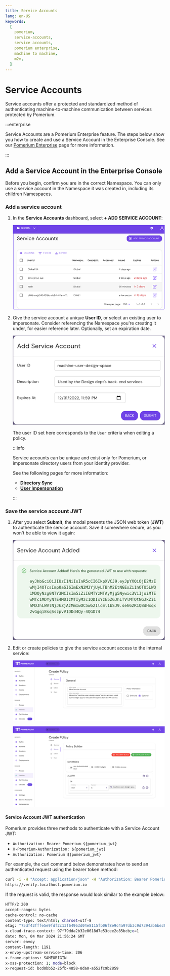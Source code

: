 ```yaml
---
title: Service Accounts
lang: en-US
keywords:
  [
    pomerium,
    service-accounts,
    service accounts,
    pomerium enterprise,
    machine to machine,
    m2m,
  ]
---
```


# Service Accounts

Service accounts offer a protected and standardized method of authenticating machine-to-machine communication between services protected by Pomerium.

:::enterprise

Service Accounts are a Pomerium Enterprise feature. The steps below show you how to create and use a Service Account in the Enterprise Console. See our [Pomerium Enterprise](/docs/deploy/enterprise) page for more information. 

:::

## Add a Service Account in the Enterprise Console

Before you begin, confirm you are in the correct Namespace. You can only use a service account in the Namespace it was created in, including its children Namespaces.

### Add a service account

1. In the **Service Accounts** dashboard, select **+ ADD SERVICE ACCOUNT**:

   ![Adding a Service Account in the Global namespace in the Enterprise Console](./img/service-accounts/add-service-account.png)

1. Give the service account a unique **User ID**, or select an existing user to impersonate. Consider referencing the Namespace you're creating it under, for easier reference later. Optionally, set an expiration date.

   ![Adding a unique service account](./img/service-accounts/create-service-account.png)

   The user ID set here corresponds to the `User` criteria when editing a policy.

   :::info

   Service accounts can be unique and exist only for Pomerium, or impersonate directory users from your identity provider. 

   See the following pages for more information:

   - [**Directory Sync**](/docs/capabilities/directory-sync)
   - [**User Impersonation**](/docs/capabilities/impersonation) 

   :::

### Save the service account JWT 

1. After you select **Submit**, the modal presents the JSON web token (**JWT**) to authenticate the service account. Save it somewhere secure, as you won't be able to view it again:

   ![Service Account Added](./img/service-accounts/service-account-jwt.png)

1. Edit or create policies to give the service account access to the internal service:

   ![An example policy for a service account](./img/service-accounts/create-policy-1.png)

   ![An example policy for a service account in the policy builder](./img/service-accounts/create-policy-2.png)

#### Service Account JWT authentication

Pomerium provides three methods to authenticate with a Service Account JWT:

- `Authorization: Bearer Pomerium-${pomerium_jwt}`
- `X-Pomerium-Authorization: ${pomerium_jwt}`
- `Authorization: Pomerium ${pomerium_jwt}`

For example, the curl command below demonstrates how to send an authenticated request using the bearer token method:

```bash
curl -i -H "Accept: application/json" -H "Authorization: Bearer Pomerium-${pomerium_jwt}"
https://verify.localhost.pomerium.io
```

If the request is valid, the response would look similar to the example below:

```bash
HTTP/2 200
accept-ranges: bytes
cache-control: no-cache
content-type: text/html; charset=utf-8
etag: "75df42fffe5e9fdf2c13f64963d04e8115fb06f8e9c4a97db3c9d7394ab6be38"
x-cloud-trace-context: 97f79dda2b32e0618d7e53cee2c85bcb;o=1
date: Mon, 04 Mar 2024 21:56:24 GMT
server: envoy
content-length: 1191
x-envoy-upstream-service-time: 206
x-frame-options: SAMEORIGIN
x-xss-protection: 1; mode=block
x-request-id: bcd0bb52-25fb-4858-8da0-a552fc9b2859
```
